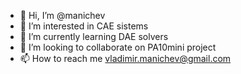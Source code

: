 - 👋 Hi, I’m @manichev
- 👀 I’m interested in CAE sistems
- 🌱 I’m currently learning DAE solvers
- 💞️ I’m looking to collaborate on PA10mini project
- 📫 How to reach me vladimir.manichev@gmail.com

<!---
manichev/manichev is a ✨ special ✨ repository because its `README.md` (this file) appears on your GitHub profile.
You can click the Preview link to take a look at your changes.
--->
